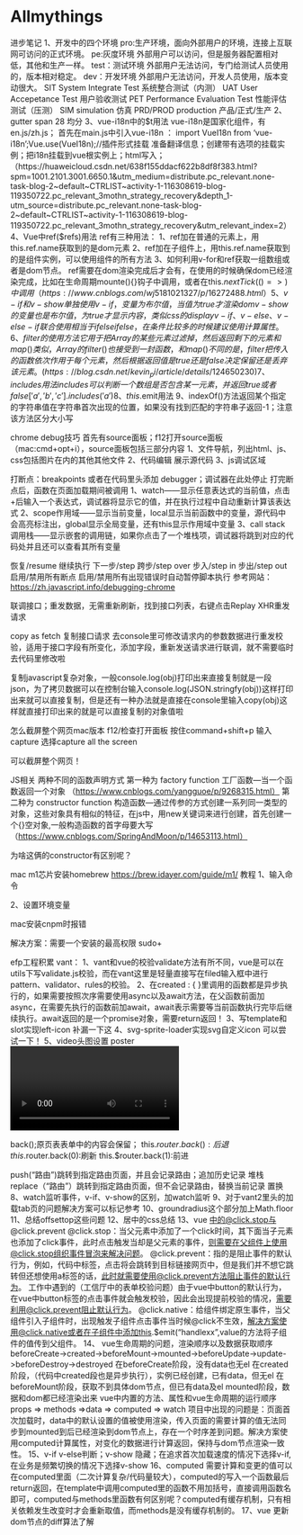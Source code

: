 # Allmythings
进步笔记
1、开发中的四个环境
pro:生产环境，面向外部用户的环境，连接上互联网可访问的正式环境。
pe:灰度环境  外部用户可以访问，但是服务器配置相对低，其他和生产一样。
test：测试环境 外部用户无法访问，专门给测试人员使用的，版本相对稳定。
dev：开发环境  外部用户无法访问，开发人员使用，版本变动很大。
SIT System Integrate Test 系统整合测试（内测）
UAT User Accepetance Test 用户验收测试
PET Performance Evaluation Test 性能评估测试（压测）
SIM simulation 仿真
PRD/PROD production 产品/正式/生产
2、gutter span 28 均分
3、vue-i18n中的$t用法
vue-i18n是国家化组件，有en.js/zh.js；
首先在main.js中引入vue-i18n ： import VueI18n from ‘vue-i18n’;Vue.use(VueI18n);//插件形式挂载
准备翻译信息；创建带有选项的挂载实例；把i18n挂载到vue根实例上；html写入；
（https://huaweicloud.csdn.net/638f155ddacf622b8df8f383.html?spm=1001.2101.3001.6650.1&utm_medium=distribute.pc_relevant.none-task-blog-2~default~CTRLIST~activity-1-116308619-blog-119350722.pc_relevant_3mothn_strategy_recovery&depth_1-utm_source=distribute.pc_relevant.none-task-blog-2~default~CTRLIST~activity-1-116308619-blog-119350722.pc_relevant_3mothn_strategy_recovery&utm_relevant_index=2）
4、Vue中ref($refs)用法
ref有三种用法：
1、ref加在普通的元素上，用this.ref.name获取到的是dom元素
2、ref加在子组件上，用this.ref.name获取到的是组件实例，可以使用组件的所有方法
3、如何利用v-for和ref获取一组数组或者是dom节点。
ref需要在dom渲染完成后才会有，在使用的时候确保dom已经渲染完成，比如在生命周期mounte(){}钩子中调用，或者在this.$nextTick(()=>{})中调用
（https://www.cnblogs.com/wj5181021327/p/16272488.html）
5、v-if和v-show
单独使用v-if，变量为布尔值，当值为true才渲染dom
v-show的变量也是布尔值，为true才显示内容，类似css的display
v-if、v-else、v-else-if联合使用相当于if elseif else，在条件比较多的时候建议使用计算属性。
6、filter的使用方法
它用于把Array的某些元素过滤掉，然后返回剩下的元素
和map()类似，Array的filter()也接受到一封函数，和map()不同的是，filter把传入的函数依次作用于每个元素，然后根据返回值是true还是false决定保留还是丢弃该元素。
(https://blog.csdn.net/kevin_pi/article/details/124650230)
7、includes用法
includes 可以判断一个数组是否包含某一元素，并返回true或者false
['a','b','c'].includes('a')
8、this.$emit用法
9、indexOf()方法返回某个指定的字符串值在字符串首次出现的位置，如果没有找到匹配的字符串子返回-1；注意该方法区分大小写


chrome debug技巧
首先有source面板；f12打开source面板（mac:cmd+opt+i），source面板包括三部分内容
1、文件导航，列出html、js、css包括图片在内的其他其他文件
2、代码编辑 展示源代码
3、js调试区域


打断点：breakpoints
或者在代码里头添加 debugger；调试器在此处停止
打完断点后，函数在页面加载期间被调用
1、watch——显示任意表达式的当前值，点击+后输入一个表达式，调试器将显示它的值，并在执行过程中自动重新计算该表达式
2、scope作用域——显示当前变量，local显示当前函数中的变量，源代码中会高亮标注出，global显示全局变量，还有this显示作用域中变量
3、call stack 调用栈——显示嵌套的调用链，如果你点击了一个堆栈项，调试器将跳到对应的代码处并且还可以查看其所有变量

恢复/resume 继续执行
下一步/step 
跨步/step over
步入/step in
步出/step out
启用/禁用所有断点
启用/禁用所有出现错误时自动暂停脚本执行
参考网站：https://zh.javascript.info/debugging-chrome

联调接口；重发数据，无需重新刷新，找到接口列表，右键点击Replay XHR重发请求


copy as fetch
复制接口请求 去console里可修改请求内的参数数据进行重发校验，适用于接口字段有所变化，添加字段，重新发送请求进行联调，就不需要临时去代码里修改啦


复制javascript复杂对象，一般console.log(obj)打印出来直接复制就是一段json，为了拷贝数据可以在控制台输入console.log(JSON.stringfy(obj))这样打印出来就可以直接复制，但是还有一种办法就是直接在console里输入copy(obj)这样就直接打印出来的就是可以直接复制的对象值啦

怎么截屏整个网页mac版本
f12/检查打开面板
按住command+shift+p 输入capture 选择capture all the screen


可以截屏整个网页！


JS相关
两种不同的函数声明方式
第一种为 factory function 工厂函数—当一个函数返回一个对象
（https://www.cnblogs.com/yangguoe/p/9268315.html）
第二种为 constructor function 构造函数—通过传参的方式创建一系列同一类型的对象，这些对象具有相似的特征，在js中，用new关键词来进行创建，首先创建一个{}空对象,一般构造函数的首字母要大写（https://www.cnblogs.com/SpringAndMoon/p/14653113.html）



为啥这俩的constructor有区别呢？

mac m1芯片安装homebrew
https://brew.idayer.com/guide/m1/  教程
1、输入命令

2、设置环境变量


mac安装cnpm时报错

解决方案：需要一个安装的最高权限
sudo+


efp工程积累
vant：
1、vant和vue的校验validate方法有所不同，vue是可以在utils下写validate.js校验，而在vant这里是轻量直接写在filed输入框中进行pattern、validator、rules的校验。
2、在created : { }里调用的函数都是异步执行的，如果需要按照次序需要使用async以及await方法，在父函数前面加async，在需要先执行的函数前加await，await表示需要等当前函数执行完毕后继续执行。await返回的是一个promise对象，需要return返回！
3、写template和slot实现left-icon 补漏一下这
4、svg-sprite-loader实现svg自定义icon 可以尝试一下！
5、video头图设置 poster
<video controls
:poster=”url”>
6、vant可以通过@load=”loading”实现下拉刷新的功能，此时请注意，loading在每次页面渲染的时候都会先调用一遍接口，如果和自己手动写的调用重复的话请使用“immediate-check=false”关闭页面初始化时loading调用接口的功能。
7、vue中$router.go/back/replace/push使用区别 配合堆栈理解
go(-1);原页面表单中的内容会丢失；
this.$router.go(-1):后退+刷新
this.$router.go(0):刷新
this.$router.go(1):刷新

back();原页表表单中的内容会保留；
this.$router.back():后退
this.$router.back(0):刷新
this.$router.back(1):前进

push(“路由”)跳转到指定路由页面，并且会记录路由；追加历史记录 堆栈
replace（“路由”）跳转到指定路由页面，但不会记录路由，替换当前记录 置换
8、watch监听事件，v-if、v-show的区别，加watch监听
9、对于vant2里头的加载tab页的问题解决方案可以标记参考
10、groundradius这个部分加上Math.floor 
11、总结offsettop这些问题
12、居中的css总结
13、vue 中的@click.stop与@click.prevent
@click.stop：当父元素中添加了一个click时间，其下面当子元素也添加了click事件，此时点击触发当却是父元素的事件，则需要在父组件上使用@click.stop组织事件冒泡来解决问题。
@click.prevent：指的是阻止事件的默认行为，例如，代码中<a>标签，点击将会跳转到目标链接网页中，但是我们并不想它跳转但还想使用a标签的话，此时就需要使用@click.prevent方法阻止事件的默认行为。
工作中遇到的（工信厅中的表单校验问题）由于vue中button的默认行为，在vue中button标签的点击事件就会触发校验，因此会出现提前校验的情况，需要利用@click.prevent阻止默认行为。
@click.native：给组件绑定原生事件，当父组件引入子组件时，出现触发子组件点击事件当时候@click不生效，解决方案使用@click.native或者在子组件中添加this.$emit(“handlexx”,value的方法将子组件的值传到父组件。
14、 vue生命周期的问题，渲染顺序以及数据获取顺序
beforeCreate->created->beforeMount->mounted->beforeUpdate->update->beforeDestroy->destroyed
在beforeCreate阶段，没有data也无el
在created阶段，（代码中created段也是异步执行），实例已经创建，已有data，但无el
在beforeMount阶段，获取不到具体dom节点，但已有data及el
mounted阶段，数据和dom都已经渲染出来
vue中内置的方法、属性和vue生命周期的运行顺序
props => methods =>data => computed => watch
项目中出现的问题是：页面首次加载时，data中的默认设置的值被使用渲染，传入页面的需要计算的值无法同步到mounted到后已经渲染到dom节点上，存在一个时序差到问题。解决方案使用computed计算属性，对变化的数据进行计算返回，保持与dom节点渲染一致性。
15、v-if v-else判断；v-show 隐藏；在追求首次加载速度的情况下选择v-if,在业务是频繁切换的情况下选择v-show
16、computed 需要计算和变更的值可以在computed里面（二次计算复杂/代码量较大），computed的写入一个函数最后return返回，在template中调用computed里的函数不用加括号，直接调用函数名即可，computed与methods里函数有何区别呢？computed有缓存机制，只有相关依赖发生改变时才会重新取值，而methods是没有缓存机制的。
17、vue 更新dom节点的diff算法了解

